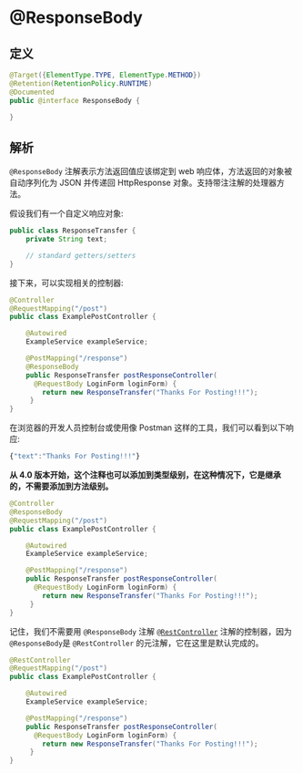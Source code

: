 # @ResponseBody

## 定义

```java
@Target({ElementType.TYPE, ElementType.METHOD})
@Retention(RetentionPolicy.RUNTIME)
@Documented
public @interface ResponseBody {

}
```

## 解析

`@ResponseBody`  注解表示方法返回值应该绑定到 web 响应体，方法返回的对象被自动序列化为 JSON 并传递回 HttpResponse 对象。支持带注注解的处理器方法。

假设我们有一个自定义响应对象:

```java
public class ResponseTransfer {
    private String text; 

    // standard getters/setters
}
```

接下来，可以实现相关的控制器:

```java
@Controller
@RequestMapping("/post")
public class ExamplePostController {

    @Autowired
    ExampleService exampleService;

    @PostMapping("/response")
    @ResponseBody
    public ResponseTransfer postResponseController(
      @RequestBody LoginForm loginForm) {
        return new ResponseTransfer("Thanks For Posting!!!");
     }
}
```

在浏览器的开发人员控制台或使用像 Postman 这样的工具，我们可以看到以下响应:

```js
{"text":"Thanks For Posting!!!"}
```

**从 4.0 版本开始，这个注释也可以添加到类型级别，在这种情况下，它是继承的，不需要添加到方法级别。**

```java
@Controller
@ResponseBody
@RequestMapping("/post")
public class ExamplePostController {

    @Autowired
    ExampleService exampleService;

    @PostMapping("/response")
    public ResponseTransfer postResponseController(
      @RequestBody LoginForm loginForm) {
        return new ResponseTransfer("Thanks For Posting!!!");
     }
}
```

记住，我们不需要用 `@ResponseBody` 注解 [`@RestController`](/Spring/web/bind/RestController.md) 注解的控制器，因为 `@ResponseBody`是 `@RestController` 的元注解，它在这里是默认完成的。

```java
@RestController
@RequestMapping("/post")
public class ExamplePostController {

    @Autowired
    ExampleService exampleService;

    @PostMapping("/response")
    public ResponseTransfer postResponseController(
      @RequestBody LoginForm loginForm) {
        return new ResponseTransfer("Thanks For Posting!!!");
     }
}
```



